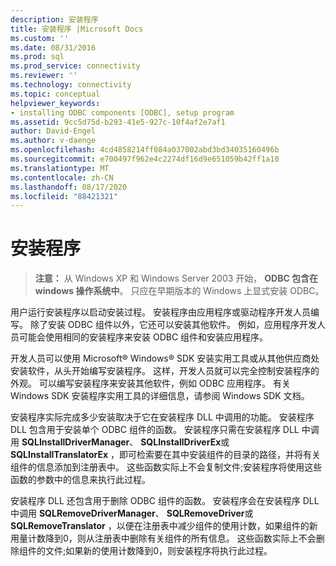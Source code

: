 ```yaml
---
description: 安装程序
title: 安装程序 |Microsoft Docs
ms.custom: ''
ms.date: 08/31/2016
ms.prod: sql
ms.prod_service: connectivity
ms.reviewer: ''
ms.technology: connectivity
ms.topic: conceptual
helpviewer_keywords:
- installing ODBC components [ODBC], setup program
ms.assetid: 9cc5d75d-b293-41e5-927c-10f4af2e7af1
author: David-Engel
ms.author: v-daenge
ms.openlocfilehash: 4cd4858214ff084a037002abd3bd34035160496b
ms.sourcegitcommit: e700497f962e4c2274df16d9e651059b42ff1a10
ms.translationtype: MT
ms.contentlocale: zh-CN
ms.lasthandoff: 08/17/2020
ms.locfileid: "88421321"
---
```

# <a name="setup-program"></a>安装程序
> **注意：** 从 Windows XP 和 Windows Server 2003 开始， **ODBC 包含在 windows 操作系统中**。 只应在早期版本的 Windows 上显式安装 ODBC。  
  
 用户运行安装程序以启动安装过程。 安装程序由应用程序或驱动程序开发人员编写。 除了安装 ODBC 组件以外，它还可以安装其他软件。 例如，应用程序开发人员可能会使用相同的安装程序来安装 ODBC 组件和安装应用程序。  
  
 开发人员可以使用 Microsoft® Windows® SDK 安装实用工具或从其他供应商处安装软件，从头开始编写安装程序。 这样，开发人员就可以完全控制安装程序的外观。 可以编写安装程序来安装其他软件，例如 ODBC 应用程序。 有关 Windows SDK 安装程序实用工具的详细信息，请参阅 Windows SDK 文档。  
  
 安装程序实际完成多少安装取决于它在安装程序 DLL 中调用的功能。 安装程序 DLL 包含用于安装单个 ODBC 组件的函数。 安装程序只需在安装程序 DLL 中调用 **SQLInstallDriverManager**、 **SQLInstallDriverEx**或 **SQLInstallTranslatorEx** ，即可检索要在其中安装组件的目录的路径，并将有关组件的信息添加到注册表中。 这些函数实际上不会复制文件;安装程序将使用这些函数的参数中的信息来执行此过程。  
  
 安装程序 DLL 还包含用于删除 ODBC 组件的函数。 安装程序会在安装程序 DLL 中调用 **SQLRemoveDriverManager**、 **SQLRemoveDriver**或 **SQLRemoveTranslator** ，以便在注册表中减少组件的使用计数，如果组件的新用量计数降到0，则从注册表中删除有关组件的所有信息。 这些函数实际上不会删除组件的文件;如果新的使用计数降到0，则安装程序将执行此过程。
